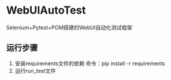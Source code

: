 # WebUIAutoTest
Selenium+Pytest+POM搭建的WebUI自动化测试框架

## 运行步骤
1. 安装requirements文件的依赖
命令：pip install -r requirements
2. 运行run_test文件
